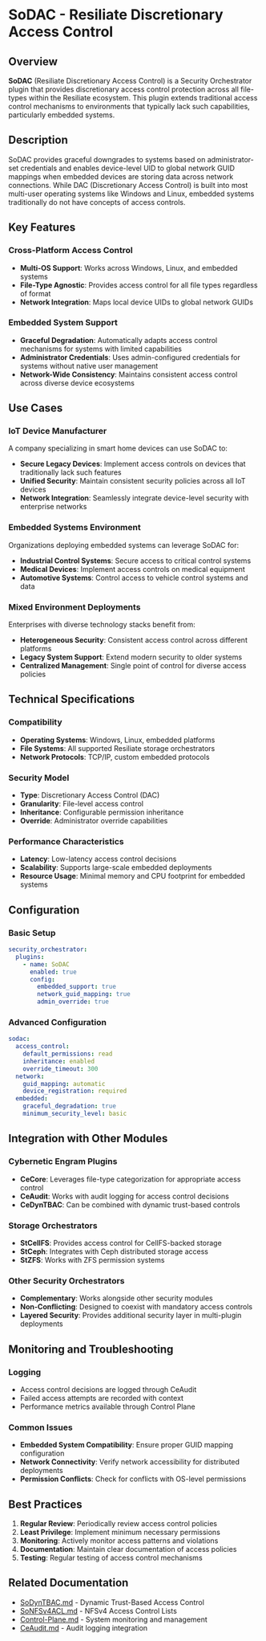 # SoDAC - Resiliate Discretionary Access Control

## Overview

**SoDAC** (Resiliate Discretionary Access Control) is a Security Orchestrator plugin that provides discretionary access control protection across all file-types within the Resiliate ecosystem. This plugin extends traditional access control mechanisms to environments that typically lack such capabilities, particularly embedded systems.

## Description

SoDAC provides graceful downgrades to systems based on administrator-set credentials and enables device-level UID to global network GUID mappings when embedded devices are storing data across network connections. While DAC (Discretionary Access Control) is built into most multi-user operating systems like Windows and Linux, embedded systems traditionally do not have concepts of access controls.

## Key Features

### Cross-Platform Access Control
- **Multi-OS Support**: Works across Windows, Linux, and embedded systems
- **File-Type Agnostic**: Provides access control for all file types regardless of format
- **Network Integration**: Maps local device UIDs to global network GUIDs

### Embedded System Support
- **Graceful Degradation**: Automatically adapts access control mechanisms for systems with limited capabilities
- **Administrator Credentials**: Uses admin-configured credentials for systems without native user management
- **Network-Wide Consistency**: Maintains consistent access control across diverse device ecosystems

## Use Cases

### IoT Device Manufacturer
A company specializing in smart home devices can use SoDAC to:
- **Secure Legacy Devices**: Implement access controls on devices that traditionally lack such features
- **Unified Security**: Maintain consistent security policies across all IoT devices
- **Network Integration**: Seamlessly integrate device-level security with enterprise networks

### Embedded Systems Environment
Organizations deploying embedded systems can leverage SoDAC for:
- **Industrial Control Systems**: Secure access to critical control systems
- **Medical Devices**: Implement access controls on medical equipment
- **Automotive Systems**: Control access to vehicle control systems and data

### Mixed Environment Deployments
Enterprises with diverse technology stacks benefit from:
- **Heterogeneous Security**: Consistent access control across different platforms
- **Legacy System Support**: Extend modern security to older systems
- **Centralized Management**: Single point of control for diverse access policies

## Technical Specifications

### Compatibility
- **Operating Systems**: Windows, Linux, embedded platforms
- **File Systems**: All supported Resiliate storage orchestrators
- **Network Protocols**: TCP/IP, custom embedded protocols

### Security Model
- **Type**: Discretionary Access Control (DAC)
- **Granularity**: File-level access control
- **Inheritance**: Configurable permission inheritance
- **Override**: Administrator override capabilities

### Performance Characteristics
- **Latency**: Low-latency access control decisions
- **Scalability**: Supports large-scale embedded deployments
- **Resource Usage**: Minimal memory and CPU footprint for embedded systems

## Configuration

### Basic Setup
```yaml
security_orchestrator:
  plugins:
    - name: SoDAC
      enabled: true
      config:
        embedded_support: true
        network_guid_mapping: true
        admin_override: true
```

### Advanced Configuration
```yaml
sodac:
  access_control:
    default_permissions: read
    inheritance: enabled
    override_timeout: 300
  network:
    guid_mapping: automatic
    device_registration: required
  embedded:
    graceful_degradation: true
    minimum_security_level: basic
```

## Integration with Other Modules

### Cybernetic Engram Plugins
- **CeCore**: Leverages file-type categorization for appropriate access control
- **CeAudit**: Works with audit logging for access control decisions
- **CeDynTBAC**: Can be combined with dynamic trust-based controls

### Storage Orchestrators
- **StCellFS**: Provides access control for CellFS-backed storage
- **StCeph**: Integrates with Ceph distributed storage access
- **StZFS**: Works with ZFS permission systems

### Other Security Orchestrators
- **Complementary**: Works alongside other security modules
- **Non-Conflicting**: Designed to coexist with mandatory access controls
- **Layered Security**: Provides additional security layer in multi-plugin deployments

## Monitoring and Troubleshooting

### Logging
- Access control decisions are logged through CeAudit
- Failed access attempts are recorded with context
- Performance metrics available through Control Plane

### Common Issues
- **Embedded System Compatibility**: Ensure proper GUID mapping configuration
- **Network Connectivity**: Verify network accessibility for distributed deployments
- **Permission Conflicts**: Check for conflicts with OS-level permissions

## Best Practices

1. **Regular Review**: Periodically review access control policies
2. **Least Privilege**: Implement minimum necessary permissions
3. **Monitoring**: Actively monitor access patterns and violations
4. **Documentation**: Maintain clear documentation of access policies
5. **Testing**: Regular testing of access control mechanisms

## Related Documentation

- [SoDynTBAC.md](SoDynTBAC.md) - Dynamic Trust-Based Access Control
- [SoNFSv4ACL.md](SoNFSv4ACL.md) - NFSv4 Access Control Lists
- [Control-Plane.md](Control-Plane.md) - System monitoring and management
- [CeAudit.md](CeAudit.md) - Audit logging integration
